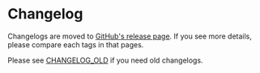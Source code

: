 # Changelog

Changelogs are moved to [GitHub's release page](https://github.com/option-t/option-t/releases).
If you see more details, please compare each tags in that pages.

Please see [CHANGELOG_OLD](./CHANGELOG_OLD.md) if you need old changelogs.
